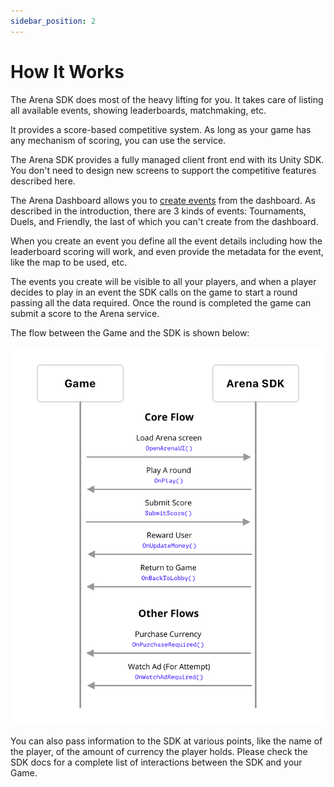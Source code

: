 ```yaml
---
sidebar_position: 2
---
```


# How It Works

The Arena SDK does most of the heavy lifting for you. It takes care of listing all available events, showing leaderboards, matchmaking, etc.

It provides a score-based competitive system. As long as your game has any mechanism of scoring, you can use the service.
 
The Arena SDK provides a fully managed client front end with its Unity SDK. You don't need to design new screens to support the competitive features described here.
 
The Arena Dashboard allows you to [create events](../dashboard/creating-events) from the dashboard. As described in the introduction, there are 3 kinds of events: Tournaments, Duels, and Friendly, the last of which you can't create from the dashboard.
 
When you create an event you define all the event details including how the leaderboard scoring will work, and even provide the metadata for the event, like the map to be used, etc.
 
The events you create will be visible to all your players, and when a player decides to play in an event the SDK calls on the game to start a round passing all the data required. Once the round is completed the game can submit a score to the Arena service.
 
The flow between the Game and the SDK is shown below:

![image](../../static/img/arena-flow.png)
 
You can also pass information to the SDK at various points, like the name of the player, of the amount of currency the player holds. Please check the SDK docs for a complete list of interactions between the SDK and your Game.
